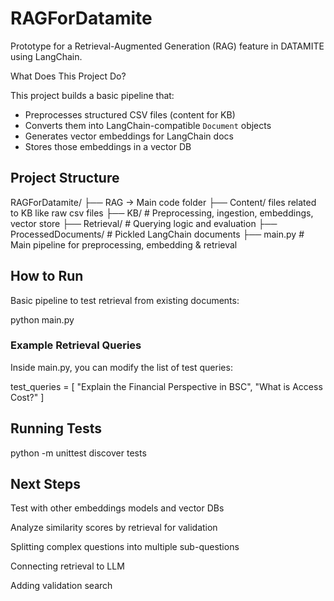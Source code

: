 # RAGForDatamite

Prototype for a Retrieval-Augmented Generation (RAG) feature in DATAMITE using LangChain. 

What Does This Project Do?

This project builds a basic pipeline that:
- Preprocesses structured CSV files (content for KB)
- Converts them into LangChain-compatible `Document` objects
- Generates vector embeddings for LangChain docs
- Stores those embeddings in a vector DB


## Project Structure

RAGForDatamite/
├── RAG -> Main code folder
├── Content/ files related to KB like raw csv files
├── KB/ # Preprocessing, ingestion, embeddings, vector store
├── Retrieval/ # Querying logic and evaluation
├── ProcessedDocuments/ # Pickled LangChain documents
├── main.py # Main pipeline for preprocessing, embedding & retrieval

## How to Run
Basic pipeline to test retrieval from existing documents:

python main.py

### Example Retrieval Queries
Inside main.py, you can modify the list of test queries:

test_queries = [
    "Explain the Financial Perspective in BSC",
    "What is Access Cost?"
]

## Running Tests

python -m unittest discover tests

## Next Steps

Test with other embeddings models and vector DBs

Analyze similarity scores by retrieval for validation

Splitting complex questions into multiple sub-questions

Connecting retrieval to LLM

Adding validation search

